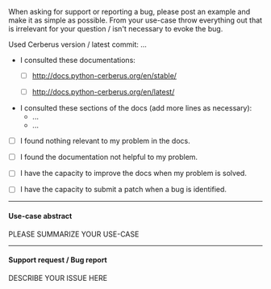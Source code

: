 When asking for support or reporting a bug, please post an example and make it as simple as possible.
From your use-case throw everything out that is irrelevant for your question / isn't necessary to evoke the bug.

Used Cerberus version / latest commit: ...

- I consulted these documentations:
  - [ ] http://docs.python-cerberus.org/en/stable/
  - [ ] http://docs.python-cerberus.org/en/latest/


- I consulted these sections of the docs (add more lines as necessary):
  - ...
  - ...

  
- [ ] I found nothing relevant to my problem in the docs.
- [ ] I found the documentation not helpful to my problem.


- [ ] I have the capacity to improve the docs when my problem is solved.
- [ ] I have the capacity to submit a patch when a bug is identified.

----

#### Use-case abstract

PLEASE SUMMARIZE YOUR USE-CASE

----

#### Support request / Bug report

DESCRIBE YOUR ISSUE HERE
